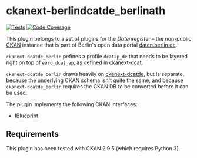 # ckanext-berlindcatde_berlinath

[![Tests](https://github.com/berlinonline/ckanext-dcatde_berlin/workflows/Tests/badge.svg?branch=master)](https://github.com/berlinonline/ckanext-dcatde_berlin/actions)
[![Code Coverage](http://codecov.io/github/berlinonline/ckanext-dcatde_berlin/coverage.svg?branch=master)](http://codecov.io/github/berlinonline/ckanext-dcatde_berlin?branch=master)

This plugin belongs to a set of plugins for the _Datenregister_ – the non-public [CKAN](https://ckan.org) instance that is part of Berlin's open data portal [daten.berlin.de](https://daten.berlin.de).

`ckanext-dcatde_berlin` pefines a profile ``dcatap_de`` that needs to be layered right on top of ``euro_dcat_ap``, as defined in [ckanext-dcat](https://github.com/ckan/ckanext-dcat).

`ckanext-dcatde_berlin` draws heavily on [ckanext-dcatde](https://github.com/GovDataOfficial/ckanext-dcatde), but is separate, because the underlying CKAN schema isn't quite the same, and because `ckanext-dcatde_berlin` requires the CKAN DB to be converted before it can be used.


The plugin implements the following CKAN interfaces:

- [IBlueprint](http://docs.ckan.org/en/latest/extensions/plugin-interfaces.html#ckan.plugins.interfaces.IBlueprint)

## Requirements

This plugin has been tested with CKAN 2.9.5 (which requires Python 3).
